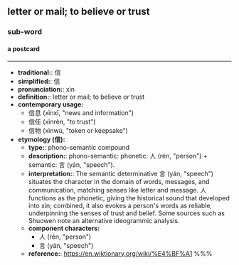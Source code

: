 ## letter or mail; to believe or trust
### sub-word
#### a postcard
---
- **traditional:**: 信
- **simplified:**: 信
- **pronunciation:**: xìn
- **definition:**: letter or mail; to believe or trust
- **contemporary usage:**
  - 信息 (xìnxī, "news and information")
  - 信任 (xìnrèn, "to trust")
  - 信物 (xìnwù, "token or keepsake")
- **etymology (信):**
  - **type:**: phono-semantic compound
  - **description:**: phono-semantic: phonetic: 人 (rén, "person") + semantic: 言 (yán, "speech").
  - **interpretation:**: The semantic determinative 言 (yán, "speech") situates the character in the domain of words, messages, and communication, matching senses like letter and message. 人 functions as the phonetic, giving the historical sound that developed into xìn; combined, it also evokes a person's words as reliable, underpinning the senses of trust and belief. Some sources such as Shuowen note an alternative ideogrammic analysis.
  - **component characters:**
    - 人 (rén, "person")
    - 言 (yán, "speech")
  - **reference:**: https://en.wiktionary.org/wiki/%E4%BF%A1
%%%